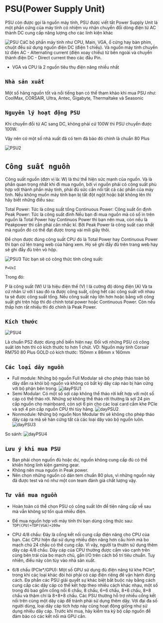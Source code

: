 # PSU(Power Supply Unit)
PSU còn được gọi là nguồn máy tính, PSU được viết tắt Power Supply Unit là một phần cứng của máy tính có nhiệm vụ nhận chuyển đổi dòng điện từ AC thành DC cung cấp năng lượng cho các linh kiện khác

![PSU](../img/PSU.jpg)
CáC bộ phần máy tính như CPU, Main, VGA, ổ cứng hay bàn phím, chuột đều sử dụng nguồn điện DC (điện 1 chiều). Và nguồn máy tính chuyền từ điện AC - Alternating current (điện xoay chiều) từ bên ngoài và chuyển thành điện DC - Direct current theo các đầu Pin.

- VGA và CPU là 2 nguồn tiêu thụ điện năng nhiều nhất
## `Nhà sản xuất`
Một số hãng nguồn tốt và nổi tiếng bạn có thể tham khảo khi mua PSU như: CoolMax, CORSAIR, Ultra, Antec, Gigabyte, Thermaltake và Seasonic
## `Nguyên lý hoạt động PSU`
Khi chuyển đổi từ AC sang DC, không phải cứ 100W thì PSU chuyển được 100W.

Vậy nên có một số nhà xuất đã có tem đã bảo đó chính là chuẩn 80 Plus

![PSU2](../img/PSU2.jpg)

# `Công suất nguồn`
Công suất nguồn (đơn vị là: W) là thứ thể hiện sức mạnh của nguồn. Và là phần quan trọng nhất khi đi mua nguồn, bởi vì nguồn phải có công suất phù hợp với thành phần máy tính, phải đủ sức cần nổi tất cả các phần của máy tình. Nếu không muốn máy tính bạn bị tắt đột ngột hoặc bật không lên thì hãy biết những điều sau:

Total Power: Tức là công suất tổng
Continuous Power: Công suất ổn định
Peak Power: Tức là công suất đỉnh
Nếu bạn đi mua nguồn mà có số in trên nguồn là Total Power hay Continuos Power thì bạn nên mua, còn nếu là Peakpower thì cần phải cân nhắc kĩ. Bởi Peak Power là công suất cao nhất mà nguồn đó có thể đạt được trong vài mili giây thôi.

Để chọn được đúng công suất CPU đó là Total Power hay Continuous Power thì bạn cứ lên trang web của hãng xem. Họ sẽ ghi đầy đủ trên trang web hay sẽ ghi đầy đủ trên vỏ hộp.

![PSU3](../img/PSU3.jpg)
Tức bạn sẽ có công thức tính công suất:

`P=UxI`

Trong đó:

P là công suất (W)
U là hiệu điện thế (V)
I là cường độ dòng điện (A)
Và ta cứ nhân U với I sau đó ra được công suất, cộng hết các công suất với nhau ta sẽ được công suất tổng. Nếu công suất này lớn hơn hoặc bằng với công suất ghi trên hộp thì đó chính total power hoặc Continuous Power. Còn nếu thấp hơn rất nhiều thì đó chính là Peak Power.
## `Kích thước`

![PSU4](../img/PSU4.jpg)

Là chuẩn PS2 được dùng phổ biến hiện nay. Đối với những PSU có công suât lơn hơn thì có kích thước to hơn 1 chút. VD:
Nguồn máy tính Corsair RM750 80 Plus GOLD có kích thước: 150mm x 86mm x 160mm
## `Các loại dây nguồn`
- Full module: Những bộ nguồn Full Modular sẽ cho phép tháo toàn bộ dây dẫn ra khỏi bộ nguồn và không có bất kỳ dây cáp nào bị hàn cứng với bộ phận bên trong.
![dayPSU1](../img/dayPSU1.jpg)
- Semi Modular: Có một số sợi cáp không thể tháo rời kết hợp với một số cáp có thể tháo rời. Những sợ không thể tháo rời thường là sợi 24 pin cấp nguồn cho mainboard, còn sợi 6 pin cho các loại card cắm khe PCIe và sợi 4 pin cấp nguồn CPU thì tùy hãng.
![dayPSU2](../img/dayPSU2.jpg)
- Nonmodule: Những bộ nguồn Non Modular thì sẽ không cho phép tháo dây cáp ra mà sẽ hàn cứng tất cả các loại dây vào bộ nguồn luôn.
![dayPSU3](../img/dayPSU3.jpg)

So sánh:
![dayPSU4](../img/dayPSU4.png)


## `Lưu ý khi mua PSU`
- Bạn phải chọn nguồn đủ hoặc dư, nguồn không cung cấp đủ có thể khiến hỏng linh kiện gaming gear.
- Không nên mua nguồn in Peak power.
- Nên chọn những nguồn có dán tem chuẩn 80 plus, vì những nguồn này đã được test và nó như một con team đánh giá chất lượng vậy.

## `Tư vấn mua nguồn`
- Hoàn toàn có thể chọn PSU có công suất lớn để tiện nâng cấp về sau mà vẫn không sợ tốn quá nhiều điện.
- Để mua nguồn hợp với máy tính thì bạn dùng công thức sau:
`TDP(CPU)+TDP(VGA)+200w`

- CPU 4/8 chấu: Đây là cổng kết nối cung cấp điện năng cho CPU của bạn. Các CPU hiện đại sử dụng nhiều điện năng hơn cấu hình mà bo mạch chủ 24 chấu có thể cung cấp. Vì vậy, người ta thườn sử dụng thêm dây cáp 4/8 chấu. Dây cáp của CPU thường được cắm vào cạnh trên cùng bên trái của bo mạch chủ, gần I/O trên cách bố trí tiêu chuẩn. Tuy nhiên, điều này còn tùy vào nhà sản xuất.
- 6/8 chấu (PCIe*/GPU): Một số GPU sử dụng đủ điện năng từ khe PCIe*, trong khi các loại khác đòi hỏi phải có cáp điện riêng để vận hành đúng cách. Đa phần các PSU giải quyết sự khác biệt bắt buộc này bằng cách cung cấp các dây cáp có thể kết hợp theo nhiều cách khác nhau, một số trong đó bao gồm cổng nối 6 chấu, 8 chấu, 6+6 chấu, 8+6 chấu, 8+8 chấu và thậm chí là 8+8+8 chấu. Các PSU thường hỗ trợ nhiều cổng kết nối trên cùng một dây cáp để tránh phải sử dụng thêm dây. Với đại đa số người dùng, loại dây cáp tích hợp này cũng hoạt động giống như sử dụng nhiều dây cáp. Trước khi mua, hãy kiểm tra kỹ bộ cấp nguồn để đảm bảo có các kết nối mà GPU cần.